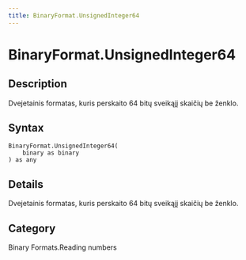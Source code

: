 ```yaml
---
title: BinaryFormat.UnsignedInteger64
---
```


# BinaryFormat.UnsignedInteger64


## Description

Dvejetainis formatas, kuris perskaito 64 bitų sveikąjį skaičių be ženklo.


## Syntax

```powerquery
BinaryFormat.UnsignedInteger64(
    binary as binary
) as any
```


## Details

Dvejetainis formatas, kuris perskaito 64 bitų sveikąjį skaičių be ženklo.



## Category
Binary Formats.Reading numbers
